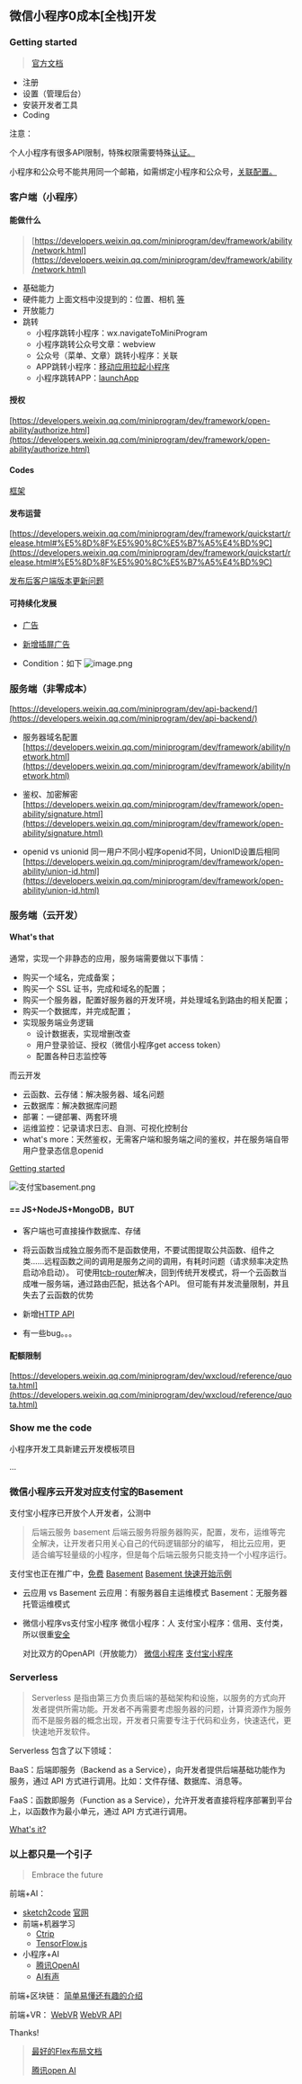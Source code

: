 ## 微信小程序0成本[全栈]开发

### Getting started

> [官方文档](https://developers.weixin.qq.com/miniprogram/dev/framework/quickstart/getstart.html#%E7%94%B3%E8%AF%B7%E5%B8%90%E5%8F%B7)

+ 注册
+ 设置（管理后台）
+ 安装开发者工具
+ Coding

注意：

个人小程序有很多API限制，特殊权限需要特殊[认证。](https://developers.weixin.qq.com/miniprogram/product/material/#%E9%9D%9E%E4%B8%AA%E4%BA%BA%E4%B8%BB%E4%BD%93%E5%B0%8F%E7%A8%8B%E5%BA%8F%E5%BC%80%E6%94%BE%E7%9A%84%E6%9C%8D%E5%8A%A1%E7%B1%BB%E7%9B%AE)

小程序和公众号不能共用同一个邮箱，如需绑定小程序和公众号，[关联配置。](https://developers.weixin.qq.com/miniprogram/introduction/#%E5%85%AC%E4%BC%97%E5%8F%B7%E5%85%B3%E8%81%94%E5%B0%8F%E7%A8%8B%E5%BA%8F)

### 客户端（小程序）

#### 能做什么

> [https://developers.weixin.qq.com/miniprogram/dev/framework/ability/network.html](https://developers.weixin.qq.com/miniprogram/dev/framework/ability/network.html)

+ 基础能力
+ 硬件能力
 上面文档中没提到的：位置、相机 [等](https://developers.weixin.qq.com/miniprogram/dev/api/device/ibeacon/wx.stopBeaconDiscovery.html)
+ 开放能力
+ 跳转
  + 小程序跳转小程序：wx.navigateToMiniProgram
  + 小程序跳转公众号文章：webview
  + 公众号（菜单、文章）跳转小程序：关联
  + APP跳转小程序：[移动应用拉起小程序](https://open.weixin.qq.com/cgi-bin/showdocument?action=dir_list&t=resource/res_list&verify=1&id=21526646385rK1Bs&token=&lang=zh_CN)
  + 小程序跳转APP：[launchApp](https://developers.weixin.qq.com/miniprogram/dev/framework/open-ability/launchApp.html)

#### 授权

[https://developers.weixin.qq.com/miniprogram/dev/framework/open-ability/authorize.html](https://developers.weixin.qq.com/miniprogram/dev/framework/open-ability/authorize.html)

#### Codes

[框架](https://developers.weixin.qq.com/miniprogram/dev/reference/)

#### 发布运营

[https://developers.weixin.qq.com/miniprogram/dev/framework/quickstart/release.html#%E5%8D%8F%E5%90%8C%E5%B7%A5%E4%BD%9C](https://developers.weixin.qq.com/miniprogram/dev/framework/quickstart/release.html#%E5%8D%8F%E5%90%8C%E5%B7%A5%E4%BD%9C)

[发布后客户端版本更新问题](https://developers.weixin.qq.com/miniprogram/dev/framework/runtime/update-mechanism.html)

#### 可持续化发展

+ [广告](https://developers.weixin.qq.com/miniprogram/dev/framework/open-ability/ad/banner-ad.html)

+ [新增插屏广告](https://developers.weixin.qq.com/community/develop/doc/0002680c7f4960344578da0a756801?token=1500462893&lang=zh_CN)

+ Condition：如下
![image.png](https://upload-images.jianshu.io/upload_images/2969235-9e4c73236a1c91a8.png?imageMogr2/auto-orient/strip%7CimageView2/2/w/1240)

### 服务端（非零成本）

[https://developers.weixin.qq.com/miniprogram/dev/api-backend/](https://developers.weixin.qq.com/miniprogram/dev/api-backend/)

+ 服务器域名配置
[https://developers.weixin.qq.com/miniprogram/dev/framework/ability/network.html](https://developers.weixin.qq.com/miniprogram/dev/framework/ability/network.html)

+ 鉴权、加密解密
[https://developers.weixin.qq.com/miniprogram/dev/framework/open-ability/signature.html](https://developers.weixin.qq.com/miniprogram/dev/framework/open-ability/signature.html)

+ openid vs unionid
同一用户不同小程序openid不同，UnionID设置后相同
[https://developers.weixin.qq.com/miniprogram/dev/framework/open-ability/union-id.html](https://developers.weixin.qq.com/miniprogram/dev/framework/open-ability/union-id.html)

### 服务端（云开发）

#### What's that

通常，实现一个非静态的应用，服务端需要做以下事情：

+ 购买一个域名，完成备案；
+ 购买一个 SSL 证书，完成和域名的配置；
+ 购买一个服务器，配置好服务器的开发环境，并处理域名到路由的相关配置；
+ 购买一个数据库，并完成配置；
+ 实现服务端业务逻辑
  + 设计数据表，实现增删改查
  + 用户登录验证、授权（微信小程序get access token）
  + 配置各种日志监控等

而云开发

+ 云函数、云存储：解决服务器、域名问题
+ 云数据库：解决数据库问题
+ 部署：一键部署、两套环境
+ 运维监控：记录请求日志、自测、可视化控制台
+ what's more：天然鉴权，无需客户端和服务端之间的鉴权，并在服务端自带用户登录态信息openid

[Getting started](https://developers.weixin.qq.com/miniprogram/dev/wxcloud/basis/getting-started.html)

![支付宝basement.png](https://upload-images.jianshu.io/upload_images/2969235-ebc01ce3ee8d5b0a.png?imageMogr2/auto-orient/strip%7CimageView2/2/w/1240)

#### == JS+NodeJS+MongoDB，BUT

+ 客户端也可直接操作数据库、存储
+ 将云函数当成独立服务而不是函数使用，不要试图提取公共函数、组件之类……远程函数之间的调用是服务之间的调用，有耗时问题（请求频率决定热启动冷启动）。
可使用[tcb-router](https://github.com/TencentCloudBase/tcb-router)解决，回到传统开发模式，将一个云函数当成唯一服务端，通过路由匹配，抵达各个API。
但可能有并发流量限制，并且失去了云函数的优势
+ 新增[HTTP API](https://developers.weixin.qq.com/community/develop/doc/0008a2e3c34af8201f98e40d451001?blockType=1)

+ 有一些bug。。。

#### 配额限制

[https://developers.weixin.qq.com/miniprogram/dev/wxcloud/reference/quota.html](https://developers.weixin.qq.com/miniprogram/dev/wxcloud/reference/quota.html)

### Show me the code

小程序开发工具新建云开发模板项目

...

### 微信小程序云开发对应支付宝的Basement

支付宝小程序已开放个人开发者，公测中
> 后端云服务 basement
后端云服务将服务器购买，配置，发布，运维等完全解决，让开发者只用关心自己的代码逻辑部分的编写，
相比云应用，更适合编写轻量级的小程序，但是每个后端云服务只能支持一个小程序运行。

支付宝也正在推广中，[免费](https://docs.alipay.com/mini/cloud-service/fp1xe8)
[Basement](https://docs.alipay.com/mini/cloud-service/xyd2pl)
[Basement 快速开始示例](https://docs.alipay.com/mini/developer/todo-basement)

+ 云应用 vs Basement
云应用：有服务器自主运维模式
Basement：无服务器托管运维模式

+ 微信小程序vs支付宝小程序
    微信小程序：人
    支付宝小程序：信用、支付类，所以很重[安全](https://docs.alipay.com/mini/cloud-service/bvl0vd)

    对比双方的OpenAPI（开放能力）
    [微信小程序](https://developers.weixin.qq.com/miniprogram/dev/framework/open-ability/login.html)
    [支付宝小程序](https://docs.alipay.com/mini/cloud-service/xg6kwc)

### Serverless

>Serverless 是指由第三方负责后端的基础架构和设施，以服务的方式向开发者提供所需功能。开发者不再需要考虑服务器的问题，计算资源作为服务而不是服务器的概念出现，开发者只需要专注于代码和业务，快速迭代，更快速地开发软件。

Serverless 包含了以下领域：

BaaS：后端即服务（Backend as a Service），向开发者提供后端基础功能作为服务，通过 API 方式进行调用。比如：文件存储、数据库、消息等。

FaaS：函数即服务（Function as a Service），允许开发者直接将程序部署到平台上，以函数作为最小单元，通过 API 方式进行调用。

[What's it?](https://jimmysong.io/posts/what-is-serverless/)

### 以上都只是一个引子

>Embrace the future

前端+AI：

+ [sketch2code](https://mp.weixin.qq.com/s/mT-274svZ6i5ZQ9EVjxw7g)
  [官网](https://sketch2code.azurewebsites.net/)
+ 前端+机器学习
  + [Ctrip](https://mp.weixin.qq.com/s/oUYr3fr7XLOEqQ8pEJFnhw)
  + [TensorFlow.js](https://www.tensorflow.org/js/)
+ 小程序+AI
  + [腾讯OpenAI](https://mp.weixin.qq.com/s/kZXZ-ch05KyN4uKg-mSoSw)
  + [AI有声](https://mp.weixin.qq.com/s/isRm-QgXKVjs-dffeyopZw)

前端+区块链：
[简单易懂还有趣的介绍](https://mp.weixin.qq.com/s/T3JWFNsQtpUUPk8qH0cvEg)

前端+VR：
[WebVR](https://webvr.info/)
[WebVR API](https://developer.mozilla.org/en-US/docs/Web/API/WebVR_API)

Thanks!

> [最好的Flex布局文档](https://developers.weixin.qq.com/ebook?action=get_post_info&volumn=1&lang=zh_CN&book=miniprogram&docid=00080e799303986b0086e605f5680a)
>
> [腾讯open AI](https://ai.qq.com/)
